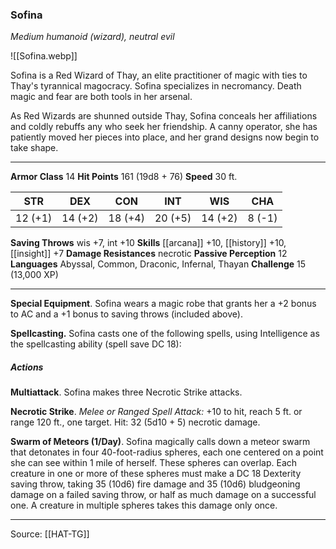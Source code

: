 ### Sofina
_Medium humanoid (wizard), neutral evil_

![[Sofina.webp]]

Sofina is a Red Wizard of Thay, an elite practitioner of magic with ties to Thay's tyrannical magocracy. Sofina specializes in necromancy. Death magic and fear are both tools in her arsenal.

As Red Wizards are shunned outside Thay, Sofina conceals her affiliations and coldly rebuffs any who seek her friendship. A canny operator, she has patiently moved her pieces into place, and her grand designs now begin to take shape.




---

**Armor Class** 14
**Hit Points** 161 (19d8 + 76)
**Speed** 30 ft.

| STR     | DEX     | CON     | INT     | WIS     | CHA     |
|---------|---------|---------|---------|---------|---------|
| 12 (+1) | 14 (+2) | 18 (+4) | 20 (+5) | 14 (+2) | 8 (-1) |

**Saving Throws** wis +7, int +10
**Skills** [[arcana]] +10, [[history]] +10, [[insight]] +7
**Damage Resistances** necrotic
**Passive Perception** 12
**Languages** Abyssal, Common, Draconic, Infernal, Thayan
**Challenge** 15 (13,000 XP)

---

**Special Equipment**. Sofina wears a magic robe that grants her a +2 bonus to AC and a +1 bonus to saving throws (included above).

**Spellcasting.** Sofina casts one of the following spells, using Intelligence as the spellcasting ability (spell save DC 18):

##### Actions
**Multiattack**. Sofina makes three Necrotic Strike attacks.

**Necrotic Strike**. _Melee or Ranged Spell Attack:_ +10 to hit, reach 5 ft. or range 120 ft., one target. Hit: 32 (5d10 + 5) necrotic damage.

**Swarm of Meteors (1/Day)**. Sofina magically calls down a meteor swarm that detonates in four 40-foot-radius spheres, each one centered on a point she can see within 1 mile of herself. These spheres can overlap. Each creature in one or more of these spheres must make a DC 18 Dexterity saving throw, taking 35 (10d6) fire damage and 35 (10d6) bludgeoning damage on a failed saving throw, or half as much damage on a successful one. A creature in multiple spheres takes this damage only once.


---

Source: [[HAT-TG]]